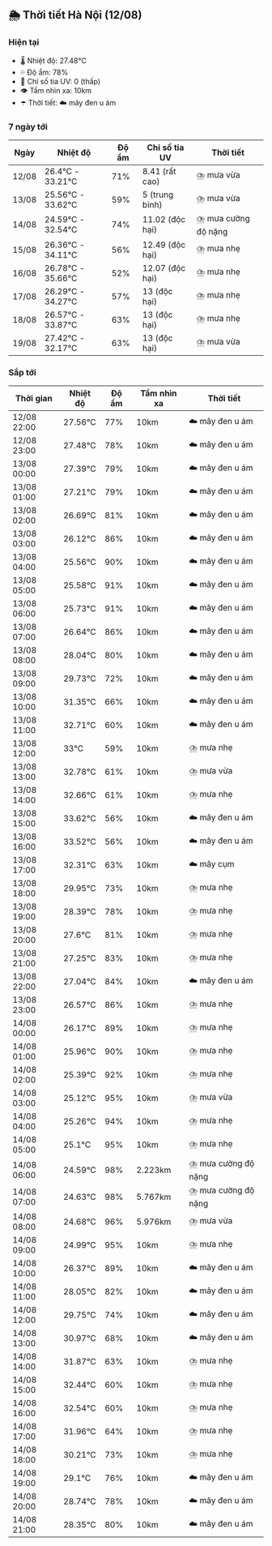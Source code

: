 ## 🌦️ Thời tiết Hà Nội (12/08)

### Hiện tại

- 🌡️ Nhiệt độ: 27.48℃
- 💦 Độ ẩm: 78%
- 🌟 Chỉ số tia UV: 0 (thấp)
- 👁️ Tầm nhìn xa: 10km
- ☂️ Thời tiết: ☁️ mây đen u ám

### 7 ngày tới

| Ngày | Nhiệt độ | Độ ẩm | Chỉ số tia UV | Thời tiết |
| --- | --- | --- | --- | --- |
| 12/08 | 26.4℃ - 33.21℃ | 71% | 8.41 (rất cao) | ⛈️ mưa vừa |
| 13/08 | 25.56℃ - 33.62℃ | 59% | 5 (trung bình) | ⛈️ mưa vừa |
| 14/08 | 24.59℃ - 32.54℃ | 74% | 11.02 (độc hại) | ⛈️ mưa cường độ nặng |
| 15/08 | 26.36℃ - 34.11℃ | 56% | 12.49 (độc hại) | ⛈️ mưa nhẹ |
| 16/08 | 26.78℃ - 35.66℃ | 52% | 12.07 (độc hại) | ⛈️ mưa nhẹ |
| 17/08 | 26.29℃ - 34.27℃ | 57% | 13 (độc hại) | ⛈️ mưa nhẹ |
| 18/08 | 26.57℃ - 33.87℃ | 63% | 13 (độc hại) | ⛈️ mưa nhẹ |
| 19/08 | 27.42℃ - 32.17℃ | 63% | 13 (độc hại) | ⛈️ mưa vừa |

### Sắp tới

| Thời gian | Nhiệt độ | Độ ẩm | Tầm nhìn xa | Thời tiết |
| --- | --- | --- | --- | --- |
| 12/08 22:00 | 27.56℃ | 77% | 10km | ☁️ mây đen u ám |
| 12/08 23:00 | 27.48℃ | 78% | 10km | ☁️ mây đen u ám |
| 13/08 00:00 | 27.39℃ | 79% | 10km | ☁️ mây đen u ám |
| 13/08 01:00 | 27.21℃ | 79% | 10km | ☁️ mây đen u ám |
| 13/08 02:00 | 26.69℃ | 81% | 10km | ☁️ mây đen u ám |
| 13/08 03:00 | 26.12℃ | 86% | 10km | ☁️ mây đen u ám |
| 13/08 04:00 | 25.56℃ | 90% | 10km | ☁️ mây đen u ám |
| 13/08 05:00 | 25.58℃ | 91% | 10km | ☁️ mây đen u ám |
| 13/08 06:00 | 25.73℃ | 91% | 10km | ☁️ mây đen u ám |
| 13/08 07:00 | 26.64℃ | 86% | 10km | ☁️ mây đen u ám |
| 13/08 08:00 | 28.04℃ | 80% | 10km | ☁️ mây đen u ám |
| 13/08 09:00 | 29.73℃ | 72% | 10km | ☁️ mây đen u ám |
| 13/08 10:00 | 31.35℃ | 66% | 10km | ☁️ mây đen u ám |
| 13/08 11:00 | 32.71℃ | 60% | 10km | ☁️ mây đen u ám |
| 13/08 12:00 | 33℃ | 59% | 10km | ⛈️ mưa nhẹ |
| 13/08 13:00 | 32.78℃ | 61% | 10km | ⛈️ mưa vừa |
| 13/08 14:00 | 32.66℃ | 61% | 10km | ⛈️ mưa nhẹ |
| 13/08 15:00 | 33.62℃ | 56% | 10km | ☁️ mây đen u ám |
| 13/08 16:00 | 33.52℃ | 56% | 10km | ☁️ mây đen u ám |
| 13/08 17:00 | 32.31℃ | 63% | 10km | ☁️ mây cụm |
| 13/08 18:00 | 29.95℃ | 73% | 10km | ⛈️ mưa nhẹ |
| 13/08 19:00 | 28.39℃ | 78% | 10km | ⛈️ mưa nhẹ |
| 13/08 20:00 | 27.6℃ | 81% | 10km | ⛈️ mưa nhẹ |
| 13/08 21:00 | 27.25℃ | 83% | 10km | ⛈️ mưa nhẹ |
| 13/08 22:00 | 27.04℃ | 84% | 10km | ☁️ mây đen u ám |
| 13/08 23:00 | 26.57℃ | 86% | 10km | ⛈️ mưa nhẹ |
| 14/08 00:00 | 26.17℃ | 89% | 10km | ⛈️ mưa nhẹ |
| 14/08 01:00 | 25.96℃ | 90% | 10km | ⛈️ mưa nhẹ |
| 14/08 02:00 | 25.39℃ | 92% | 10km | ⛈️ mưa nhẹ |
| 14/08 03:00 | 25.12℃ | 95% | 10km | ⛈️ mưa vừa |
| 14/08 04:00 | 25.26℃ | 94% | 10km | ⛈️ mưa nhẹ |
| 14/08 05:00 | 25.1℃ | 95% | 10km | ⛈️ mưa nhẹ |
| 14/08 06:00 | 24.59℃ | 98% | 2.223km | ⛈️ mưa cường độ nặng |
| 14/08 07:00 | 24.63℃ | 98% | 5.767km | ⛈️ mưa cường độ nặng |
| 14/08 08:00 | 24.68℃ | 96% | 5.976km | ⛈️ mưa vừa |
| 14/08 09:00 | 24.99℃ | 95% | 10km | ⛈️ mưa nhẹ |
| 14/08 10:00 | 26.37℃ | 89% | 10km | ☁️ mây đen u ám |
| 14/08 11:00 | 28.05℃ | 82% | 10km | ☁️ mây đen u ám |
| 14/08 12:00 | 29.75℃ | 74% | 10km | ☁️ mây đen u ám |
| 14/08 13:00 | 30.97℃ | 68% | 10km | ☁️ mây đen u ám |
| 14/08 14:00 | 31.87℃ | 63% | 10km | ⛈️ mưa nhẹ |
| 14/08 15:00 | 32.44℃ | 60% | 10km | ⛈️ mưa nhẹ |
| 14/08 16:00 | 32.54℃ | 60% | 10km | ⛈️ mưa nhẹ |
| 14/08 17:00 | 31.96℃ | 64% | 10km | ⛈️ mưa nhẹ |
| 14/08 18:00 | 30.21℃ | 73% | 10km | ⛈️ mưa nhẹ |
| 14/08 19:00 | 29.1℃ | 76% | 10km | ☁️ mây đen u ám |
| 14/08 20:00 | 28.74℃ | 78% | 10km | ☁️ mây đen u ám |
| 14/08 21:00 | 28.35℃ | 80% | 10km | ☁️ mây đen u ám |
